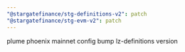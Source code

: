 ```yaml
---
"@stargatefinance/stg-definitions-v2": patch
"@stargatefinance/stg-evm-v2": patch
---
```


plume phoenix mainnet config
bump lz-definitions version